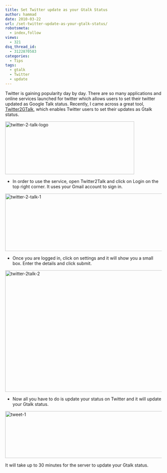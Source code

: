 ```yaml
---
title: Set Twitter update as your Gtalk Status
author: hammad
date: 2010-03-22
url: /set-twitter-update-as-your-gtalk-status/
robotsmeta:
  - index,follow
views:
  - 321
dsq_thread_id:
  - 3122870583
categories:
  - Tips
tags:
  - gtalk
  - Twitter
  - update
---
```

Twitter is gaining popularity day by day. There are so many applications and online services launched for twitter which allows users to set their twitter updated as Google Talk status. Recently, I came across a great tool, <a href="http://twitter2gtalk.appspot.com/" onclick="_gaq.push(['_trackEvent', 'outbound-article', 'http://twitter2gtalk.appspot.com/', 'Twitter2GTalk']);" >Twitter2GTalk</a>, which enables Twitter users to set their updates as Gtalk status.

<!--more-->

<img class="wp-image-51923" style="float: none;margin-left: auto;margin-right: auto;border: 0px" src="http://cdn.devilsworkshop.org/files/2010/03/twitter2talklogo.jpg" border="0" alt="twitter-2-talk-logo" width="415" height="170" />

  * In order to use the service, open Twitter2Talk and click on Login on the top right corner. It uses your Gmail account to sign in.

<img style="float: none;margin-left: auto;margin-right: auto;border: 0px" src="http://cdn.devilsworkshop.org/files/2010/03/twitter2talk1.jpg" border="0" alt="twitter-2-talk-1" width="599" height="185" />

  * Once you are logged in, click on settings and it will show you a small box. Enter the details and click submit.

<img style="float: none;margin-left: auto;margin-right: auto;border: 0px" src="http://cdn.devilsworkshop.org/files/2010/03/twitter2talk2.jpg" border="0" alt="twitter-2talk-2" width="600" height="391" />

  * Now all you have to do is update your status on Twitter and it will update your Gtalk status.

<img style="float: none;margin-left: auto;margin-right: auto;border: 0px" src="http://cdn.devilsworkshop.org/files/2010/03/tweet1.jpg" border="0" alt="tweet-1" width="564" height="151" />

It will take up to 30 minutes for the server to update your Gtalk status.
